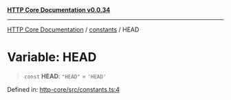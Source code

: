 [**HTTP Core Documentation v0.0.34**](../../README.md)

***

[HTTP Core Documentation](../../modules.md) / [constants](../README.md) / HEAD

# Variable: HEAD

> `const` **HEAD**: `"HEAD"` = `'HEAD'`

Defined in: [http-core/src/constants.ts:4](https://github.com/stonemjs/http-core/blob/16d44b2a21e4f4bf5742d6461b8beebcd7cc1d0b/src/constants.ts#L4)
